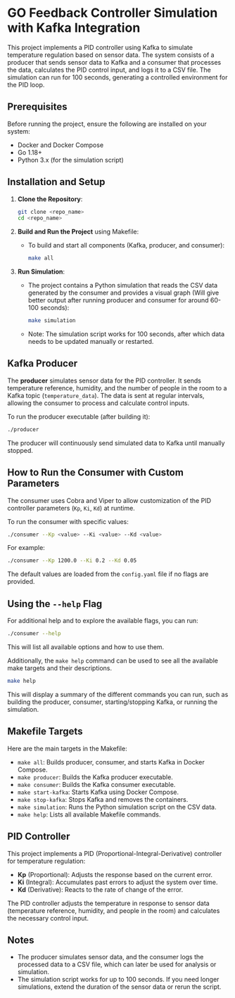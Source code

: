 # GO Feedback Controller Simulation with Kafka Integration

This project implements a PID controller using Kafka to simulate temperature regulation based on sensor data. The system consists of a producer that sends sensor data to Kafka and a consumer that processes the data, calculates the PID control input, and logs it to a CSV file. The simulation can run for 100 seconds, generating a controlled environment for the PID loop.

## Prerequisites

Before running the project, ensure the following are installed on your system:

- Docker and Docker Compose
- Go 1.18+
- Python 3.x (for the simulation script)

## Installation and Setup

1. **Clone the Repository**:

   ```bash
   git clone <repo_name>
   cd <repo_name>
   ```

2. **Build and Run the Project** using Makefile:
   - To build and start all components (Kafka, producer, and consumer):

     ```bash
     make all
     ```

3. **Run Simulation**:
   - The project contains a Python simulation that reads the CSV data generated by the consumer and provides a visual graph (Will give better output after running producer and consumer for around 60-100 seconds):

     ```bash
     make simulation
     ```

   - Note: The simulation script works for 100 seconds, after which data needs to be updated manually or restarted.

## Kafka Producer

The **producer** simulates sensor data for the PID controller. It sends temperature reference, humidity, and the number of people in the room to a Kafka topic (`temperature_data`). The data is sent at regular intervals, allowing the consumer to process and calculate control inputs.

To run the producer executable (after building it):

```bash
./producer
```

The producer will continuously send simulated data to Kafka until manually stopped.

## How to Run the Consumer with Custom Parameters

The consumer uses Cobra and Viper to allow customization of the PID controller parameters (`Kp`, `Ki`, `Kd`) at runtime.

To run the consumer with specific values:

```bash
./consumer --Kp <value> --Ki <value> --Kd <value>
```

For example:

```bash
./consumer --Kp 1200.0 --Ki 0.2 --Kd 0.05
```

The default values are loaded from the `config.yaml` file if no flags are provided.

## Using the `--help` Flag

For additional help and to explore the available flags, you can run:

```bash
./consumer --help
```

This will list all available options and how to use them.

Additionally, the `make help` command can be used to see all the available make targets and their descriptions.

```bash
make help
```

This will display a summary of the different commands you can run, such as building the producer, consumer, starting/stopping Kafka, or running the simulation.

## Makefile Targets

Here are the main targets in the Makefile:

- `make all`: Builds producer, consumer, and starts Kafka in Docker Compose.
- `make producer`: Builds the Kafka producer executable.
- `make consumer`: Builds the Kafka consumer executable.
- `make start-kafka`: Starts Kafka using Docker Compose.
- `make stop-kafka`: Stops Kafka and removes the containers.
- `make simulation`: Runs the Python simulation script on the CSV data.
- `make help`: Lists all available Makefile commands.

## PID Controller

This project implements a PID (Proportional-Integral-Derivative) controller for temperature regulation:

- **Kp** (Proportional): Adjusts the response based on the current error.
- **Ki** (Integral): Accumulates past errors to adjust the system over time.
- **Kd** (Derivative): Reacts to the rate of change of the error.

The PID controller adjusts the temperature in response to sensor data (temperature reference, humidity, and people in the room) and calculates the necessary control input.

## Notes

- The producer simulates sensor data, and the consumer logs the processed data to a CSV file, which can later be used for analysis or simulation.
- The simulation script works for up to 100 seconds. If you need longer simulations, extend the duration of the sensor data or rerun the script.
